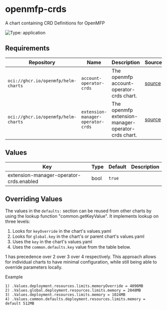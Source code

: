 # openmfp-crds

A chart containing CRD Definitions for OpenMFP

![Type: application](https://img.shields.io/badge/Type-application-informational?style=flat-square)

## Requirements

| Repository | Name | Description | Sources |
|------------|------|-------------|---------|
| `oci://ghcr.io/openmfp/helm-charts` | `account-operator-crds` | The openmfp account-operator-crds chart. |[source](https://github.com/openmfp/helm-charts/tree/main/charts/account-operator-crds)|
| `oci://ghcr.io/openmfp/helm-charts` | `extension-manager-operator-crds` | The openmfp extension-manager-operator-crds chart. |[source](https://github.com/openmfp/helm-charts/tree/main/charts/extension-manager-operator-crds)|

## Values
| Key | Type | Default | Description |
|-----|------|---------|-------------|
| extension-manager-operator-crds.enabled | bool | `true` |  |

## Overriding Values

The values in the `defaults:` section can be reused from other charts by using the lookup function "common.getKeyValue". It implements lookup on three levels:

1. Looks for `keyOverride` in the chart's values.yaml
2. Looks for `global.key` in the chart's or parent chart's values.yaml
3. Uses the `key` in the chart's values.yaml
4. Uses the `common.defaults.key` value from the table below.

1 has precedence over 2 over 3 over 4 respectively. This approach allows for individual charts to have minimal configuration, while still being able to override parameters locally.

Example
```
1) .Values.deployment.resources.limits.memoryOverride = 4096MB
2) .Values.global.deployment.resources.limits.memory = 2048MB
3) .Values.deployment.resources.limits.memory = 1024MB
4) .Values.common.defaults.deployment.resources.limits.memory = default 512MB
```
